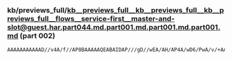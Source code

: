 ### kb/previews_full/kb__previews_full__kb__previews_full__kb__previews_full__flows__service-first__master-and-slot@guest.har.part044.md.part001.md.part001.md.part001.md (part 002)

```md
AAAAAAAAAAAD//v4A/f//AP8BAAAAAQEABAIDAP///gD//wEA/AH/AP4A/wD6/PwA/v/+AAABAQD///8AAgABAAEAAQACAQAA/gAAAPz+/QD8/fwABQUHAP//AAD///8AAAEAAP3//gABAAEAAP8AAPz8/AACA
```

```
